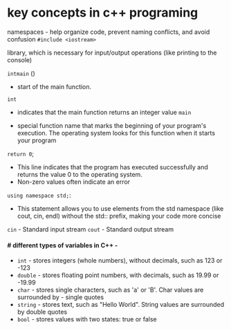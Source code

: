 # key concepts in c++ programing

namespaces - help organize code, prevent naming conflicts, and avoid confusion
`
#include <iostream> 
`

 library, which is necessary for input/output operations (like printing to the console)


`intmain` ()
- start of the main function.

`int`

- indicates that the main function returns an integer value
`main`

- special function name that marks the beginning of your program's execution. The operating system looks for this function when it starts your program


`return 0`;
 - This line indicates that the program has executed successfully and returns the value 0 to the operating system.
- Non-zero values often indicate an error

`using namespace std;`:

- This statement allows you to use elements from the std namespace (like cout, cin, endl) without the std:: prefix, making your code more concise

`cin`	- Standard input stream 
`cout` - Standard output stream 

####  # different types of variables in C++ -


- `int` - stores integers (whole numbers), without decimals, such as 123 or -123
- `double` - stores floating point numbers, with decimals, such as 19.99 or -19.99
- `char` - stores single characters, such as 'a' or 'B'. Char values are surrounded by - single quotes
- `string` - stores text, such as "Hello World". String values are surrounded by double quotes
- `bool` - stores values with two states: true or false
